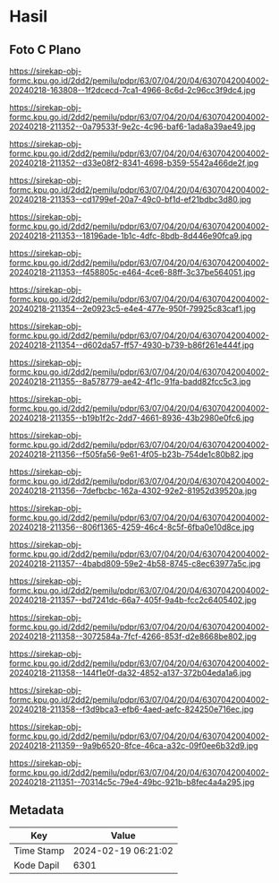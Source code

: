 # Hasil

## Foto C Plano

https://sirekap-obj-formc.kpu.go.id/2dd2/pemilu/pdpr/63/07/04/20/04/6307042004002-20240218-163808--1f2dcecd-7ca1-4966-8c6d-2c96cc3f9dc4.jpg

https://sirekap-obj-formc.kpu.go.id/2dd2/pemilu/pdpr/63/07/04/20/04/6307042004002-20240218-211352--0a79533f-9e2c-4c96-baf6-1ada8a39ae49.jpg

https://sirekap-obj-formc.kpu.go.id/2dd2/pemilu/pdpr/63/07/04/20/04/6307042004002-20240218-211352--d33e08f2-8341-4698-b359-5542a466de2f.jpg

https://sirekap-obj-formc.kpu.go.id/2dd2/pemilu/pdpr/63/07/04/20/04/6307042004002-20240218-211353--cd1799ef-20a7-49c0-bf1d-ef21bdbc3d80.jpg

https://sirekap-obj-formc.kpu.go.id/2dd2/pemilu/pdpr/63/07/04/20/04/6307042004002-20240218-211353--18196ade-1b1c-4dfc-8bdb-8d446e90fca9.jpg

https://sirekap-obj-formc.kpu.go.id/2dd2/pemilu/pdpr/63/07/04/20/04/6307042004002-20240218-211353--f458805c-e464-4ce6-88ff-3c37be564051.jpg

https://sirekap-obj-formc.kpu.go.id/2dd2/pemilu/pdpr/63/07/04/20/04/6307042004002-20240218-211354--2e0923c5-e4e4-477e-950f-79925c83caf1.jpg

https://sirekap-obj-formc.kpu.go.id/2dd2/pemilu/pdpr/63/07/04/20/04/6307042004002-20240218-211354--d602da57-ff57-4930-b739-b86f261e444f.jpg

https://sirekap-obj-formc.kpu.go.id/2dd2/pemilu/pdpr/63/07/04/20/04/6307042004002-20240218-211355--8a578779-ae42-4f1c-91fa-badd82fcc5c3.jpg

https://sirekap-obj-formc.kpu.go.id/2dd2/pemilu/pdpr/63/07/04/20/04/6307042004002-20240218-211355--b19b1f2c-2dd7-4661-8936-43b2980e0fc6.jpg

https://sirekap-obj-formc.kpu.go.id/2dd2/pemilu/pdpr/63/07/04/20/04/6307042004002-20240218-211356--f505fa56-9e61-4f05-b23b-754de1c80b82.jpg

https://sirekap-obj-formc.kpu.go.id/2dd2/pemilu/pdpr/63/07/04/20/04/6307042004002-20240218-211356--7defbcbc-162a-4302-92e2-81952d39520a.jpg

https://sirekap-obj-formc.kpu.go.id/2dd2/pemilu/pdpr/63/07/04/20/04/6307042004002-20240218-211356--806f1365-4259-46c4-8c5f-6fba0e10d8ce.jpg

https://sirekap-obj-formc.kpu.go.id/2dd2/pemilu/pdpr/63/07/04/20/04/6307042004002-20240218-211357--4babd809-59e2-4b58-8745-c8ec63977a5c.jpg

https://sirekap-obj-formc.kpu.go.id/2dd2/pemilu/pdpr/63/07/04/20/04/6307042004002-20240218-211357--bd7241dc-66a7-405f-9a4b-fcc2c6405402.jpg

https://sirekap-obj-formc.kpu.go.id/2dd2/pemilu/pdpr/63/07/04/20/04/6307042004002-20240218-211358--3072584a-7fcf-4266-853f-d2e8668be802.jpg

https://sirekap-obj-formc.kpu.go.id/2dd2/pemilu/pdpr/63/07/04/20/04/6307042004002-20240218-211358--144f1e0f-da32-4852-a137-372b04eda1a6.jpg

https://sirekap-obj-formc.kpu.go.id/2dd2/pemilu/pdpr/63/07/04/20/04/6307042004002-20240218-211358--f3d9bca3-efb6-4aed-aefc-824250e716ec.jpg

https://sirekap-obj-formc.kpu.go.id/2dd2/pemilu/pdpr/63/07/04/20/04/6307042004002-20240218-211359--9a9b6520-8fce-46ca-a32c-09f0ee6b32d9.jpg

https://sirekap-obj-formc.kpu.go.id/2dd2/pemilu/pdpr/63/07/04/20/04/6307042004002-20240218-211351--70314c5c-79e4-49bc-921b-b8fec4a4a295.jpg


## Metadata

| Key        | Value               |
| ---------- | ------------------- |
| Time Stamp | 2024-02-19 06:21:02 |
| Kode Dapil | 6301                |



